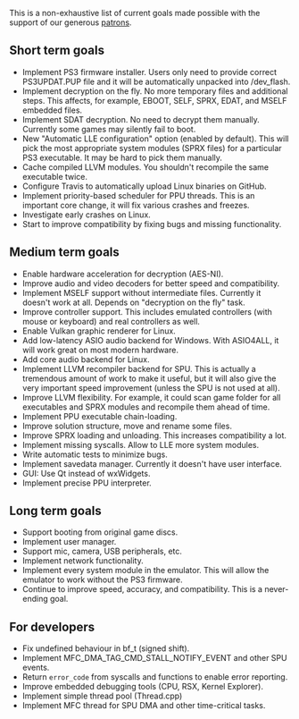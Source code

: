 This is a non-exhaustive list of current goals made possible with the support of our generous [patrons](https://www.patreon.com/Nekotekina).

## Short term goals
* Implement PS3 firmware installer. Users only need to provide correct PS3UPDAT.PUP file and it will be automatically unpacked into /dev_flash.
* Implement decryption on the fly. No more temporary files and additional steps. This affects, for example, EBOOT, SELF, SPRX, EDAT, and MSELF embedded files.
* Implement SDAT decryption. No need to decrypt them manually. Currently some games may silently fail to boot.
* New "Automatic LLE configuration" option (enabled by default). This will pick the most appropriate system modules (SPRX files) for a particular PS3 executable. It may be hard to pick them manually.
* Cache compiled LLVM modules. You shouldn't recompile the same executable twice.
* Configure Travis to automatically upload Linux binaries on GitHub.
* Implement priority-based scheduler for PPU threads. This is an important core change, it will fix various crashes and freezes.
* Investigate early crashes on Linux.
* Start to improve compatibility by fixing bugs and missing functionality.

## Medium term goals
* Enable hardware acceleration for decryption (AES-NI).
* Improve audio and video decoders for better speed and compatibility.
* Implement MSELF support without intermediate files. Currently it doesn't work at all. Depends on "decryption on the fly" task.
* Improve controller support. This includes emulated controllers (with mouse or keyboard) and real controllers as well.
* Enable Vulkan graphic renderer for Linux.
* Add low-latency ASIO audio backend for Windows. With ASIO4ALL, it will work great on most modern hardware.
* Add core audio backend for Linux.
* Implement LLVM recompiler backend for SPU. This is actually a tremendous amount of work to make it useful, but it will also give the very important speed improvement (unless the SPU is not used at all).
* Improve LLVM flexibility. For example, it could scan game folder for all executables and SPRX modules and recompile them ahead of time.
* Implement PPU executable chain-loading.
* Improve solution structure, move and rename some files.
* Improve SPRX loading and unloading. This increases compatibility a lot.
* Implement missing syscalls. Allow to LLE more system modules.
* Write automatic tests to minimize bugs.
* Implement savedata manager. Currently it doesn't have user interface.
* GUI: Use Qt instead of wxWidgets.
* Implement precise PPU interpreter.

## Long term goals
* Support booting from original game discs.
* Implement user manager.
* Support mic, camera, USB peripherals, etc.
* Implement network functionality.
* Implement every system module in the emulator. This will allow the emulator to work without the PS3 firmware.
* Continue to improve speed, accuracy, and compatibility. This is a never-ending goal.

## For developers
* Fix undefined behaviour in bf_t (signed shift).
* Implement MFC_DMA_TAG_CMD_STALL_NOTIFY_EVENT and other SPU events.
* Return `error_code` from syscalls and functions to enable error reporting.
* Improve embedded debugging tools (CPU, RSX, Kernel Explorer).
* Implement simple thread pool (Thread.cpp)
* Implement MFC thread for SPU DMA and other time-critical tasks.